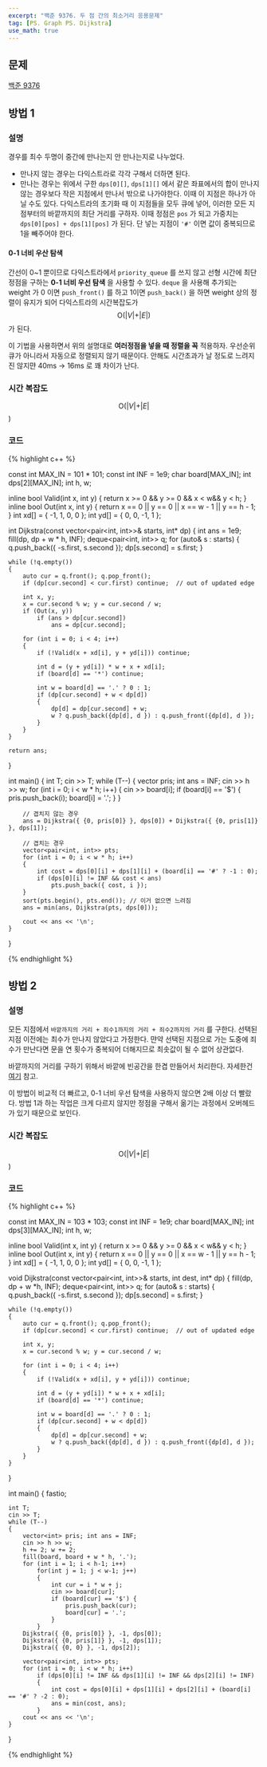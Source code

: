 ```yaml
---
excerpt: "백준 9376. 두 점 간의 최소거리 응용문제"
tag: [PS. Graph PS. Dijkstra]
use_math: true
---
```


## 문제

[백준 9376](https://www.acmicpc.net/problem/9376)

## 방법 1

### 설명

경우를 최수 두명이 중간에 만나는지 안 만나는지로 나누었다. 
+ 만나지 않는 경우는 다익스트라로 각각 구해서 더하면 된다.
+ 만나는 경우는 위에서 구한 ```dps[0][]```, ```dps[1][]``` 에서 같은 좌표에서의 합이 만나지 않는 경우보다 작은 지점에서 만나서 밖으로 나가야한다. 이때 이 지점은 하나가 아닐 수도 있다. 다익스트라의 초기화 때 이 지점들을 모두 큐에 넣어, 이러한 모든 지점부터의 바깥까지의 최단 거리를 구하자. 이때 정점은 ```pos``` 가 되고 가중치는 ```dps[0][pos] + dps[1][pos]``` 가 된다. 단 넣는 지점이 ```'#'``` 이면 값이 중복되므로 1을 빼주어야 한다.

#### 0-1 너비 우산 탐색

간선이 0~1 뿐이므로 다익스트라에서 ```priority_queue``` 를 쓰지 않고 선형 시간에 최단정점을 구하는 __0-1 너비 우선 탐색__ 을 사용할 수 있다. ```deque``` 을 사용해 추가되는 weight 가 0 이면 ```push_front()``` 를 하고 1이면 ```push_back()``` 을 하면 weight 상의 정렬이 유지가 되어 다익스트라의 시간복잡도가 $$\mathrm{O}(\vert V \vert + \vert E \vert)$$ 가 된다.

이 기법을 사용하면서 위의 설명대로 __여러정점을 넣을 때 정렬을 꼭__ 적용하자. 우선순위 큐가 아니라서 자동으로 정렬되지 않기 때문이다. 안해도 시간초과가 날 정도로 느려지진 않지먄 40ms -> 16ms 로 꽤 차이가 난다.


### 시간 복잡도

$$\mathrm{O}(\vert V \vert+ \vert E \vert $$)


### 코드

{% highlight c++ %}

const int MAX_IN = 101 * 101;
const int INF = 1e9;
char board[MAX_IN];
int dps[2][MAX_IN];
int h, w;

inline bool Valid(int x, int y) { return x >= 0 && y >= 0 && x < w&& y < h; }
inline bool Out(int x, int y) { return x == 0 || y == 0 || x == w - 1 || y == h - 1; }
int xd[] = { -1, 1, 0, 0 };
int yd[] = { 0, 0, -1, 1 };

int Dijkstra(const vector<pair<int, int>>& starts, int* dp)
{
	int ans = 1e9;
	fill(dp, dp + w * h, INF);
	deque<pair<int, int>> q;
	for (auto& s : starts)
	{
		q.push_back({ -s.first, s.second });
		dp[s.second] = s.first;
	}

	while (!q.empty())
	{
		auto cur = q.front(); q.pop_front();
		if (dp[cur.second] < cur.first) continue;  // out of updated edge

		int x, y;
		x = cur.second % w; y = cur.second / w;
		if (Out(x, y))
			if (ans > dp[cur.second])
				ans = dp[cur.second];

		for (int i = 0; i < 4; i++)
		{
			if (!Valid(x + xd[i], y + yd[i])) continue;

			int d = (y + yd[i]) * w + x + xd[i];
			if (board[d] == '*') continue;

			int w = board[d] == '.' ? 0 : 1;
			if (dp[cur.second] + w < dp[d])
			{
				dp[d] = dp[cur.second] + w;
				w ? q.push_back({dp[d], d }) : q.push_front({dp[d], d });
			}
		}
	}

	return ans;
}

int main()
{
	int T;
	cin >> T;
	while (T--)
	{
		vector<int> pris; int ans = INF;
		cin >> h >> w;
		for (int i = 0; i < w * h; i++)
		{
			cin >> board[i];
			if (board[i] == '$') {
				pris.push_back(i);
				board[i] = '.';
			}
		}

		// 겹치지 않는 경우
		ans = Dijkstra({ {0, pris[0]} }, dps[0]) + Dijkstra({ {0, pris[1]} }, dps[1]);
        
        // 겹치는 경우
		vector<pair<int, int>> pts;
		for (int i = 0; i < w * h; i++)
		{
			int cost = dps[0][i] + dps[1][i] + (board[i] == '#' ? -1 : 0);
			if (dps[0][i] != INF && cost < ans)
				pts.push_back({ cost, i });
		}
		sort(pts.begin(), pts.end()); // 이거 없으면 느려짐
		ans = min(ans, Dijkstra(pts, dps[0]));

		cout << ans << '\n';
	}
}

{% endhighlight %}

## 방법 2

### 설명

모든 지점에서 ```바깥까지의 거리 + 죄수1까지의 거리 + 죄수2까지의 거리``` 를 구한다. 선택된 지점 이전에는 최수가 만나지 않았다고 가정한다. 먄약 선택된 지점으로 가는 도중에 죄수가 만난다면 문을 연 횟수가 중복되어 더해지므로 최솟값이 될 수 없어 상관없다.

바깥까지의 거리를 구하기 위해서 바깥에 빈공간을 한겹 만들어서 처리한다. 자세한건 [여기](https://everenew.tistory.com/161) 참고. 

이 방법이 비교적 더 빠르고, 0-1 너비 우선 탐색을 사용하지 않으면 2배 이상 더 빨랐다. 방법 1과 하는 작업은 크게 다르지 않지만 정점을 구해서 옮기는 과정에서 오버헤드가 있기 때문으로 보인다.

### 시간 복잡도

$$\mathrm{O}(\vert V \vert+ \vert E \vert $$)

### 코드

{% highlight c++ %}

const int MAX_IN = 103 * 103;
const int INF = 1e9;
char board[MAX_IN];
int dps[3][MAX_IN];
int h, w;

inline bool Valid(int x, int y) { return x >= 0 && y >= 0 && x < w&& y < h; }
inline bool Out(int x, int y) { return x == 0 || y == 0 || x == w - 1 || y == h - 1; }
int xd[] = { -1, 1, 0, 0 };
int yd[] = { 0, 0, -1, 1 };


void Dijkstra(const vector<pair<int, int>>& starts, int dest, int* dp)
{
	fill(dp, dp + w *h, INF);
	deque<pair<int, int>> q;
	for (auto& s : starts)
	{
		q.push_back({ -s.first, s.second });
		dp[s.second] = s.first;
	}

	while (!q.empty())
	{
		auto cur = q.front(); q.pop_front();
		if (dp[cur.second] < cur.first) continue;  // out of updated edge

		int x, y;
		x = cur.second % w; y = cur.second / w;

		for (int i = 0; i < 4; i++)
		{
			if (!Valid(x + xd[i], y + yd[i])) continue;

			int d = (y + yd[i]) * w + x + xd[i];
			if (board[d] == '*') continue;

			int w = board[d] == '.' ? 0 : 1;
			if (dp[cur.second] + w < dp[d])
			{
				dp[d] = dp[cur.second] + w;
				w ? q.push_back({dp[d], d }) : q.push_front({dp[d], d });
			}
		}
	}
}

int main()
{
	fastio;

	int T;
	cin >> T;
	while (T--)
	{
		vector<int> pris; int ans = INF;
		cin >> h >> w;
		h += 2; w += 2;
		fill(board, board + w * h, '.');
		for (int i = 1; i < h-1; i++)
			for(int j = 1; j < w-1; j++)
			{
				int cur = i * w + j;
				cin >> board[cur];
				if (board[cur] == '$') {
					pris.push_back(cur);
					board[cur] = '.';
				}
			}
		Dijkstra({ {0, pris[0]} }, -1, dps[0]);
		Dijkstra({ {0, pris[1]} }, -1, dps[1]);
		Dijkstra({ {0, 0} }, -1, dps[2]);

		vector<pair<int, int>> pts;
		for (int i = 0; i < w * h; i++)
			if (dps[0][i] != INF && dps[1][i] != INF && dps[2][i] != INF)
			{
				int cost = dps[0][i] + dps[1][i] + dps[2][i] + (board[i] == '#' ? -2 : 0);
				ans = min(cost, ans);
			}
		cout << ans << '\n';
	}
}

{% endhighlight %}



